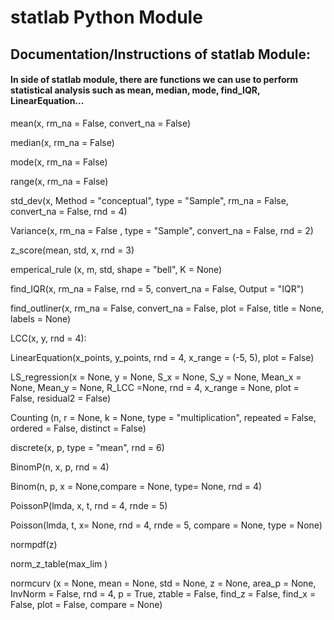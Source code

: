 # statlab Python Module

## Documentation/Instructions of statlab Module:

#### In side of statlab module, there are functions we can use to perform statistical analysis such as mean, median, mode, find_IQR, LinearEquation...

mean(x, rm_na = False, convert_na = False)

median(x, rm_na = False)

mode(x, rm_na = False)
       
range(x, rm_na = False)
       
std_dev(x, Method = "conceptual", type = "Sample", rm_na = False,  convert_na = False, rnd = 4)
   
Variance(x, rm_na = False , type = "Sample",  convert_na = False, rnd = 2)
   
z_score(mean, std, x, rnd = 3)

emperical_rule (x, m, std, shape = "bell", K = None)
   
find_IQR(x, rm_na = False, rnd = 5, convert_na = False, Output = "IQR")
   
find_outliner(x, rm_na = False,  convert_na = False, plot = False, title = None, labels = None)
    
LCC(x, y, rnd = 4):

LinearEquation(x_points, y_points, rnd = 4, x_range = (-5, 5), plot = False)

LS_regression(x = None, y = None, S_x = None, S_y = None, Mean_x = None, Mean_y = None, R_LCC =None, rnd = 4, x_range = None, plot = False, residual2 = False)

Counting (n, r = None, k = None, type = "multiplication", repeated = False, ordered = False, distinct = False)

discrete(x, p, type = "mean", rnd = 6)

BinomP(n, x, p, rnd = 4)

Binom(n,  p, x = None,compare = None, type= None, rnd = 4) 

PoissonP(lmda, x, t, rnd = 4, rnde = 5)

Poisson(lmda, t, x= None, rnd = 4, rnde = 5, compare = None, type = None)

normpdf(z)
       
norm_z_table(max_lim )

normcurv (x = None, mean = None, std = None, z = None, area_p = None, InvNorm = False, rnd = 4, p = True, ztable = False, find_z = False, 
                     find_x = False, plot = False, compare = None)
        






    




